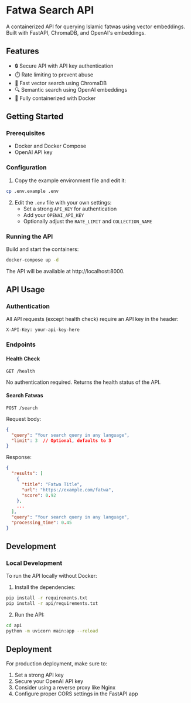 # Fatwa Search API

A containerized API for querying Islamic fatwas using vector embeddings. Built with FastAPI, ChromaDB, and OpenAI's embeddings.

## Features

- 🔒 Secure API with API key authentication
- ⏱️ Rate limiting to prevent abuse
- 🚀 Fast vector search using ChromaDB
- 🔍 Semantic search using OpenAI embeddings
- 🐳 Fully containerized with Docker

## Getting Started

### Prerequisites

- Docker and Docker Compose
- OpenAI API key

### Configuration

1. Copy the example environment file and edit it:

```bash
cp .env.example .env
```

2. Edit the `.env` file with your own settings:
   - Set a strong `API_KEY` for authentication
   - Add your `OPENAI_API_KEY`
   - Optionally adjust the `RATE_LIMIT` and `COLLECTION_NAME`

### Running the API

Build and start the containers:

```bash
docker-compose up -d
```

The API will be available at http://localhost:8000.

## API Usage

### Authentication

All API requests (except health check) require an API key in the header:

```
X-API-Key: your-api-key-here
```

### Endpoints

#### Health Check

```
GET /health
```

No authentication required. Returns the health status of the API.

#### Search Fatwas

```
POST /search
```

Request body:

```json
{
  "query": "Your search query in any language",
  "limit": 3  // Optional, defaults to 3
}
```

Response:

```json
{
  "results": [
    {
      "title": "Fatwa Title",
      "url": "https://example.com/fatwa",
      "score": 0.92
    },
    ...
  ],
  "query": "Your search query in any language",
  "processing_time": 0.45
}
```

## Development

### Local Development

To run the API locally without Docker:

1. Install the dependencies:

```bash
pip install -r requirements.txt
pip install -r api/requirements.txt
```

2. Run the API:

```bash
cd api
python -m uvicorn main:app --reload
```

## Deployment

For production deployment, make sure to:

1. Set a strong API key
2. Secure your OpenAI API key
3. Consider using a reverse proxy like Nginx
4. Configure proper CORS settings in the FastAPI app 